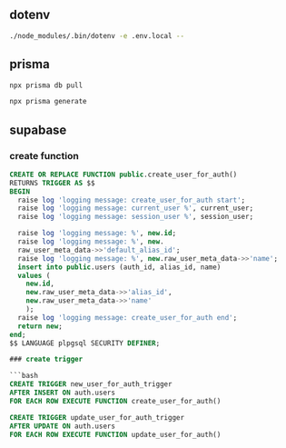 ## dotenv

```bash
./node_modules/.bin/dotenv -e .env.local --
```

## prisma

```bash
npx prisma db pull
```

```bash
npx prisma generate
```

## supabase

### create function

````sql
CREATE OR REPLACE FUNCTION public.create_user_for_auth()
RETURNS TRIGGER AS $$
BEGIN
  raise log 'logging message: create_user_for_auth start';
  raise log 'logging message: current_user %', current_user;
  raise log 'logging message: session_user %', session_user;

  raise log 'logging message: %', new.id;
  raise log 'logging message: %', new.
  raw_user_meta_data->>'default_alias_id';
  raise log 'logging message: %', new.raw_user_meta_data->>'name';
  insert into public.users (auth_id, alias_id, name)
  values (
    new.id,
    new.raw_user_meta_data->>'alias_id',
    new.raw_user_meta_data->>'name'
    );
  raise log 'logging message: create_user_for_auth end';
  return new;
end;
$$ LANGUAGE plpgsql SECURITY DEFINER;

### create trigger

```bash
CREATE TRIGGER new_user_for_auth_trigger
AFTER INSERT ON auth.users
FOR EACH ROW EXECUTE FUNCTION create_user_for_auth()

CREATE TRIGGER update_user_for_auth_trigger
AFTER UPDATE ON auth.users
FOR EACH ROW EXECUTE FUNCTION update_user_for_auth()
````
